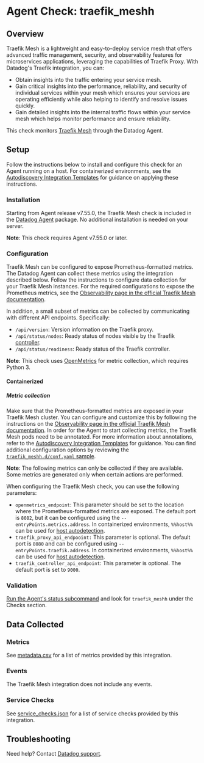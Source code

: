# Agent Check: traefik_meshh

## Overview

Traefik Mesh is a lightweight and easy-to-deploy service mesh that offers advanced traffic management, security, and observability features for microservices applications, leveraging the capabilities of Traefik Proxy. With Datadog's Traefik integration, you can:
- Obtain insights into the traffic entering your service mesh.
- Gain critical insights into the performance, reliability, and security of individual services within your mesh which ensures your services are operating efficiently while also helping to identify and resolve issues quickly.
- Gain detailed insights into the internal traffic flows within your service mesh which helps monitor performance and ensure reliability.

This check monitors [Traefik Mesh][1] through the Datadog Agent.

## Setup

Follow the instructions below to install and configure this check for an Agent running on a host. For containerized environments, see the [Autodiscovery Integration Templates][3] for guidance on applying these instructions.

### Installation

Starting from Agent release v7.55.0, the Traefik Mesh check is included in the [Datadog Agent][2] package. No additional installation is needed on your server.

**Note**: This check requires Agent v7.55.0 or later.

### Configuration

Traefik Mesh can be configured to expose Prometheus-formatted metrics. The Datadog Agent can collect these metrics using the integration described below. Follow the instructions to configure data collection for your Traefik Mesh instances. For the required configurations to expose the Prometheus metrics, see the [Observability page in the official Traefik Mesh documentation][10].

In addition, a small subset of metrics can be collected by communicating with different API endpoints. Specifically:
- `/api/version`: Version information on the Traefik proxy.
- `/api/status/nodes`: Ready status of nodes visible by the Traefik [controller][12].
- `/api/status/readiness`: Ready status of the Traefik controller.

**Note**: This check uses [OpenMetrics][11] for metric collection, which requires Python 3.

#### Containerized
##### Metric collection

Make sure that the Prometheus-formatted metrics are exposed in your Traefik Mesh cluster. You can configure and customize this by following the instructions on the [Observability page in the official Traefik Mesh documentation][10]. In order for the Agent to start collecting metrics, the Traefik Mesh pods need to be annotated. For more information about annotations, refer to the [Autodiscovery Integration Templates][3] for guidance. You can find additional configuration options by reviewing the [`traefik_meshh.d/conf.yaml` sample][4].

**Note**: The following metrics can only be collected if they are available. Some metrics are generated only when certain actions are performed.

When configuring the Traefik Mesh check, you can use the following parameters:
- `openmetrics_endpoint`: This parameter should be set to the location where the Prometheus-formatted metrics are exposed. The default port is `8082`, but it can be configured using the `--entryPoints.metrics.address`. In containerized environments, `%%host%%` can be used for [host autodetection][3].
- `traefik_proxy_api_endpooint:` This parameter is optional. The default port is `8080` and can be configured using `--entryPoints.traefik.address`. In containerized environments, `%%host%%` can be used for [host autodetection][3].
- `traefik_controller_api_endpoint`: This parameter is optional. The default port is set to `9000`. 

### Validation

[Run the Agent's status subcommand][6] and look for `traefik_meshh` under the Checks section.

## Data Collected

### Metrics

See [metadata.csv][7] for a list of metrics provided by this integration.

### Events

The Traefik Mesh integration does not include any events.

### Service Checks

See [service_checks.json][8] for a list of service checks provided by this integration.

## Troubleshooting

Need help? Contact [Datadog support][9].


[1]: https://traefik.io/
[2]: https://app.datadoghq.com/account/settings/agent/latest
[3]: https://docs.datadoghq.com/agent/kubernetes/integrations/
[4]: https://github.com/DataDog/integrations-core/blob/master/traefik_meshh/datadog_checks/traefik_meshh/data/conf.yaml.example
[5]: https://docs.datadoghq.com/agent/guide/agent-commands/#start-stop-and-restart-the-agent
[6]: https://docs.datadoghq.com/agent/guide/agent-commands/#agent-status-and-information
[7]: https://github.com/DataDog/integrations-core/blob/master/traefik_meshh/metadata.csv
[8]: https://github.com/DataDog/integrations-core/blob/master/traefik_meshh/assets/service_checks.json
[9]: https://docs.datadoghq.com/help/
[10]: https://doc.traefik.io/traefik/observability/metrics/overview/
[11]: https://docs.datadoghq.com/integrations/openmetrics/
[12]: https://doc.traefik.io/traefik-mesh/api/
